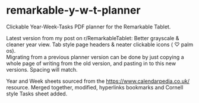 # remarkable-y-w-t-planner
Clickable Year-Week-Tasks PDF planner for the Remarkable Tablet. 

Latest version from my post on r/RemarkableTablet:  Better grayscale & cleaner year view. Tab style page headers & neater clickable icons ( ♡ palm os).   
Migrating from a previous planner version can be done by just copying a whole page of writing from the old version, and pasting in to this new versions. Spacing will match.

Year and Week sheets sourced from the https://www.calendarpedia.co.uk/ resource.  Merged together, modified, hyperlinks bookmarks and Cornell style Tasks sheet added.

